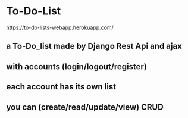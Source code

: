 # To-Do-List
https://to-do-lists-webapp.herokuapp.com/

## a To-Do_list made by Django Rest Api and ajax 
## with accounts (login/logout/register)
## each account has its own list 
## you can (create/read/update/view) CRUD

